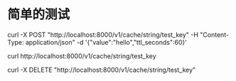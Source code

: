 # 简单的测试
curl -X POST "http://localhost:8000/v1/cache/string/test_key" -H "Content-Type: application/json" -d '{"value":"hello","ttl_seconds":60}'

curl http://localhost:8000/v1/cache/string/test_key

curl -X DELETE "http://localhost:8000/v1/cache/string/test_key" 

